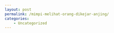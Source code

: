 ```yaml
---
layout: post
permalink: /mimpi-melihat-orang-dikejar-anjing/
categories:
    - Uncategorized
---
```



